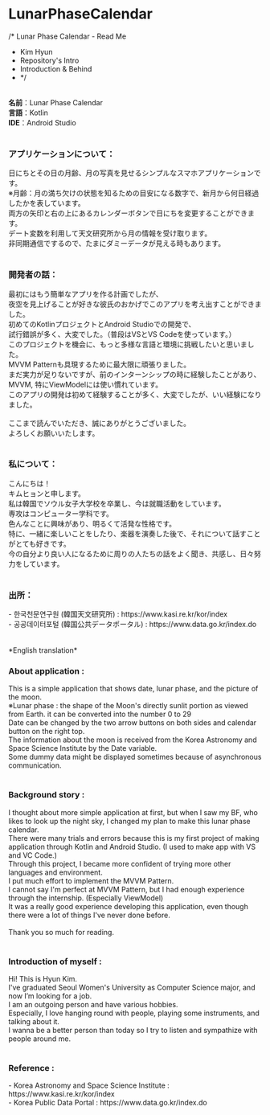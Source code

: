 # LunarPhaseCalendar

/* Lunar Phase Calendar - Read Me
* Kim Hyun
* Repository's Intro
* Introduction & Behind
* */

<br>
<b>名前</b>：Lunar Phase Calendar<br>
<b>言語</b>：Kotlin<br>
<b>IDE</b>：Android Studio <br>
<br>

<h3>アプリケーションについて：</h3>
日にちとその日の月齢、月の写真を見せるシンプルなスマホアプリケーションです。<br>
※月齢：月の満ち欠けの状態を知るための目安になる数字で、新月から何日経過したかを表しています。<br>
両方の矢印と右の上にあるカレンダーボタンで日にちを変更することができます。<br>
デート変数を利用して天文研究所から月の情報を受け取ります。<br>
非同期通信でするので、たまにダミーデータが見える時もあります。<br>
<br>

<h3>開発者の話：</h3>
最初にはもう簡単なアプリを作る計画でしたが、<br>
夜空を見上げることが好きな彼氏のおかげでこのアプリを考え出すことができました。<br>
初めてのKotlinプロジェクトとAndroid Studioでの開発で、<br>
試行錯誤が多く、大変でした。（普段はVSとVS Codeを使っています。）<br>
このプロジェクトを機会に、もっと多様な言語と環境に挑戦したいと思いました。<br>
MVVM Patternも具現するために最大限に頑張りました。<br>
まだ実力が足りないですが、前のインターンシップの時に経験したことがあり、<br>
MVVM, 特にViewModelには使い慣れています。<br>
このアプリの開発は初めて経験することが多く、大変でしたが、いい経験になりました。<br>
<br>
ここまで読んでいただき、誠にありがとうございました。<br>
よろしくお願いいたします。<br>
<br>

<h3>私について：</h3>
こんにちは！<br>
キムヒョンと申します。<br>
私は韓国でソウル女子大学校を卒業し、今は就職活動をしています。<br>
専攻はコンピューター学科です。<br>
色んなことに興味があり、明るくて活発な性格です。<br>
特に、一緒に楽しいことをしたり、楽器を演奏した後で、それについて話すことがとても好きです。<br>
今の自分より良い人になるために周りの人たちの話をよく聞き、共感し、日々努力をしています。<br>
<br>

<h3>出所：</h3>
- 한국천문연구원 (韓国天文研究所) : https://www.kasi.re.kr/kor/index <br>
- 공공데이터포털 (韓国公共データポータル) : https://www.data.go.kr/index.do <br>
<br>
<br>
*English translation*<br>

<h3>About application : </h3>
This is a simple application that shows date, lunar phase, and the picture of the moon.<br>
※Lunar phase : the shape of the Moon's directly sunlit portion as viewed from Earth. it can be converted into the number 0 to 29<br>
Date can be changed by the two arrow buttons on both sides and calendar button on the right top.<br>
The information about the moon is received from the Korea Astronomy and Space Science Institute by the Date variable.<br>
Some dummy data might be displayed sometimes because of asynchronous communication.<br>
<br>

<h3>Background story :</h3>
I thought about more simple application at first, but when I saw my BF, who likes to look up the night sky, I changed my plan to make this lunar phase calendar.<br>
There were many trials and errors because this is my first project of making application through Kotlin and Android Studio. (I used to make app with VS and VC Code.)<br>
Through this project, I became more confident of trying more other languages and environment.<br>
I put much effort to implement the MVVM Pattern.<br>
I cannot say I'm perfect at MVVM Pattern, but I had enough experience through the internship. (Especially ViewModel)<br>
It was a really good experience developing this application, even though there were a lot of things I've never done before.<br>
<br>
Thank you so much for reading.<br>
<br>

<h3>Introduction of myself :</h3>
Hi! This is Hyun Kim.<br>
I've graduated Seoul Women's University as Computer Science major, and now I’m looking for a job.<br>
I am an outgoing person and have various hobbies.<br>
Especially, I love hanging round with people, playing some instruments, and talking about it.<br>
I wanna be a better person than today so I try to listen and sympathize with people around me.<br>
<br>

<h3>Reference :</h3>
- Korea Astronomy and Space Science Institute : https://www.kasi.re.kr/kor/index <br>
- Korea Public Data Portal : https://www.data.go.kr/index.do <br>
